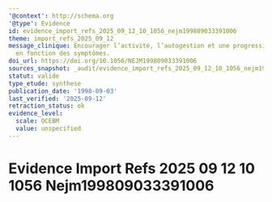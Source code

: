 ```yaml
---
'@context': http://schema.org
'@type': Evidence
id: evidence_import_refs_2025_09_12_10_1056_nejm199809033391006
theme: import_refs_2025_09_12
message_clinique: Encourager l’activité, l’autogestion et une progression graduée
  en fonction des symptômes.
doi_url: https://doi.org/10.1056/NEJM199809033391006
sources_snapshot: _audit/evidence_import_refs_2025_09_12_10_1056_nejm199809033391006.json
statut: valide
type_etude: synthese
publication_date: '1998-09-03'
last_verified: '2025-09-12'
retraction_status: ok
evidence_level:
  scale: OCEBM
  value: unspecified
---
```

# Evidence Import Refs 2025 09 12 10 1056 Nejm199809033391006

